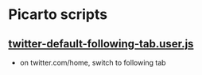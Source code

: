 # Picarto scripts

## [twitter-default-following-tab.user.js](https://github.com/Nc5xb3/tampermonkey-scripts/raw/main/twitter/twitter-default-following-tab.user.js)

- on twitter.com/home, switch to following tab
